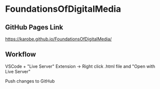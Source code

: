 # FoundationsOfDigitalMedia

## GitHub Pages Link
https://karobe.github.io/FoundationsOfDigitalMedia/

## Workflow

VSCode + "Live Server" Extension -> Right click .html file and "Open with Live Server"

Push changes to GitHub